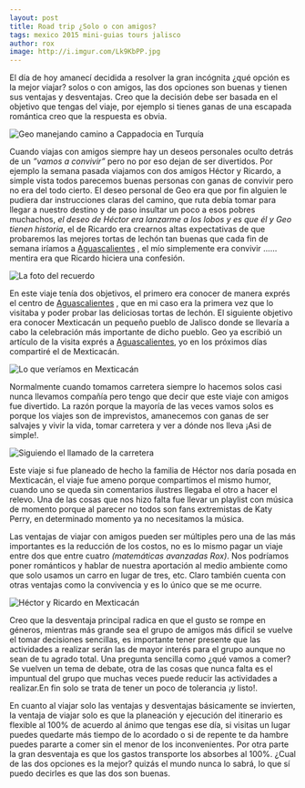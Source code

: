 ```yaml
---
layout: post
title: Road trip ¿Solo o con amigos?
tags: mexico 2015 mini-guias tours jalisco
author: rox
image: http://i.imgur.com/Lk9KbPP.jpg
---
```


El día de hoy  amanecí decidida a resolver la gran incógnita ¿qué opción es la mejor viajar? solos o con amigos, las dos opciones son buenas y tienen sus ventajas y desventajas. Creo que la decisión debe ser basada en el objetivo que tengas del viaje, por ejemplo si tienes ganas de una escapada romántica creo que la respuesta es obvia. 

![Geo manejando camino a Cappadocia en Turquía](http://i.imgur.com/wBuVZ2d.jpg)

Cuando viajas con amigos siempre hay un deseos personales oculto detrás de un *”vamos a convivir”* pero no por eso dejan de ser divertidos.  Por ejemplo la semana pasada viajamos con dos amigos Héctor y Ricardo, a simple vista todos parecemos buenas personas con ganas de convivir pero no era del todo cierto. El deseo personal de Geo era que por fin alguien le pudiera dar instrucciones claras del camino, que ruta debía tomar para llegar a nuestro destino y de paso insultar un poco a esos pobres muchachos, *el deseo de Héctor era lanzarme a los lobos y es que él y Geo tienen historia*, el de Ricardo era crearnos altas expectativas de que probaremos las mejores tortas de lechón tan buenas que cada fin de semana iríamos a [Aguascalientes](/ciudad-de-aguascalientes/)  , el mío simplemente era convivir …… mentira era que Ricardo hiciera una confesión.

![La foto del recuerdo](http://i.imgur.com/ZbA8uVY.jpg)

En este viaje tenía dos objetivos, el primero era conocer de manera exprés el centro de [Aguascalientes](/ciudad-de-aguascalientes/) , que en mi caso era la primera vez que lo visitaba y poder probar las deliciosas tortas de lechón. El siguiente objetivo era conocer Mexticacán un pequeño pueblo de Jalisco donde se llevaría a cabo la celebración más importante de dicho pueblo. Geo ya escribió un artículo de la visita exprés a [Aguascalientes](/ciudad-de-aguascalientes/), yo en los próximos días compartiré el de Mexticacán.

![Lo que veríamos en Mexticacán](http://i.imgur.com/EWZtqDy.jpg)

Normalmente cuando tomamos carretera siempre lo hacemos solos casi nunca llevamos compañía pero tengo que decir que este viaje con amigos fue divertido. La razón porque la mayoría de las veces vamos solos es porque los viajes son de imprevistos, amanecemos con ganas de ser salvajes y vivir la vida, tomar carretera y ver a dónde nos lleva ¡Asi de simple!.  

![Siguiendo el llamado de la carretera](http://i.imgur.com/g0Ele42.jpg)

Este viaje si fue planeado de hecho la familia de Héctor nos daría posada en Mexticacán, el viaje fue ameno porque compartimos el mismo humor, cuando uno se queda sin comentarios ilustres llegaba el otro a hacer el relevo. Una de las cosas que nos hizo falta fue llevar un playlist con música de momento porque al parecer no todos son fans extremistas de Katy Perry, en determinado momento ya no necesitamos la música. 

Las ventajas  de viajar con amigos pueden ser múltiples pero una de las más importantes es la reducción de los costos, no es lo mismo pagar un viaje entre dos que entre cuatro *(matemáticas avanzadas Rox)*. Nos podríamos poner románticos y hablar de nuestra aportación al medio ambiente como que solo usamos un carro en lugar de tres, etc. Claro también cuenta con otras ventajas como la convivencia y es lo único que se me ocurre.

![Héctor y Ricardo en Mexticacán](http://i.imgur.com/ZM9Bw9a.jpg)
 
Creo que la desventaja principal radica en que el gusto se rompe en géneros, mientras más grande sea el grupo de amigos más dificil se vuelve el tomar decisiones sencillas, es importante tener presente que las actividades a realizar serán las de mayor interés para el grupo aunque no sean de tu agrado total. Una pregunta sencilla como ¿qué vamos a comer? Se vuelven un tema de debate, otra de las cosas que nunca falta es el impuntual del grupo que muchas veces puede reducir las actividades a realizar.En fin solo se trata de tener un poco de tolerancia ¡y listo!.

En cuanto al viajar solo las ventajas y desventajas básicamente se invierten, la ventaja de viajar solo es que la planeación y ejecución del itinerario es flexible al 100% de acuerdo al ánimo que tengas ese día, si visitas un lugar puedes quedarte más tiempo de lo acordado o si de repente te da hambre puedes pararte a comer sin el menor de los inconvenientes.
Por otra parte la gran desventaja es que los gastos transporte los absorbes al 100%. ¿Cual de las dos opciones es la mejor? quizás el mundo nunca lo sabrá, lo que sí puedo decirles es que las dos son buenas.
